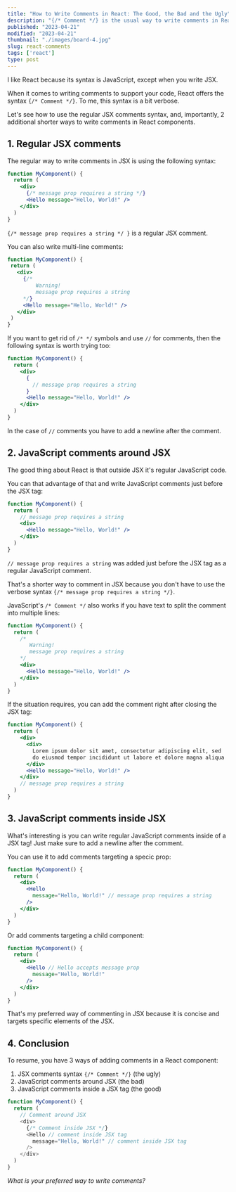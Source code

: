 ```yaml
---
title: "How to Write Comments in React: The Good, the Bad and the Ugly"
description: "{/* Comment */} is the usual way to write comments in React. But there are 2 better ways to comment you just have to know."
published: "2023-04-21"
modified: "2023-04-21"
thumbnail: "./images/board-4.jpg"
slug: react-comments
tags: ['react']
type: post
---
```


I like React because its syntax is JavaScript, except when you write JSX.  

When it comes to writing comments to support your code, React offers the syntax `{/* Comment */}`. To me, this syntax is a bit verbose.    

Let's see how to use the regular JSX comments syntax, and, importantly, 2 additional shorter ways to write comments in React components. 

<Affiliate type="traversyReact" />

<TableOfContents maxLevel={2} />

## 1. Regular JSX comments

The regular way to write comments in JSX is using the following syntax:

```jsx
function MyComponent() {
  return (
    <div>
      {/* message prop requires a string */}
      <Hello message="Hello, World!" /> 
    </div>
  )
}
```

 `{/* message prop requires a string */ }` is a regular JSX comment. 

You can also write multi-line comments:

 ```jsx
function MyComponent() {
  return (
    <div>
      {/* 
          Warning!
          message prop requires a string 
      */}
      <Hello message="Hello, World!" /> 
    </div>
  )
}
```

If you want to get rid of `/* */` symbols and use `//` for comments, then the following syntax is worth trying too:

```jsx
function MyComponent() {
  return (
    <div>
      {
        // message prop requires a string
      }
      <Hello message="Hello, World!" /> 
    </div>
  )
}
```

In the case of `//` comments you have to add a newline after the comment.  

## 2. JavaScript comments around JSX

The good thing about React is that outside JSX it's regular JavaScript code.  

You can that advantage of that and write JavaScript comments just before the JSX tag:

```jsx
function MyComponent() {
  return (
    // message prop requires a string
    <div>
      <Hello message="Hello, World!" /> 
    </div>
  )
}
```

`// message prop requires a string` was added just before the JSX tag as a regular JavaScript comment.  

That's a shorter way to comment in JSX because you don't have to use the verbose syntax `{/* message prop requires a string */}`.  

JavaScript's `/* Comment */` also works if you have text to split the comment into multiple lines:

```jsx
function MyComponent() {
  return (
    /*
       Warning! 
       message prop requires a string
    */ 
    <div>
      <Hello message="Hello, World!" /> 
    </div>
  )
}
```

If the situation requires, you can add the comment right after closing the JSX tag:

```jsx
function MyComponent() {
  return (
    <div>
      <div>
        Lorem ipsum dolor sit amet, consectetur adipiscing elit, sed 
        do eiusmod tempor incididunt ut labore et dolore magna aliqua
      </div>
      <Hello message="Hello, World!" /> 
    </div>
    // message prop requires a string
  )
}
```

## 3. JavaScript comments inside JSX

What's interesting is you can write regular JavaScript comments inside of a JSX tag! Just make sure to add a newline after the comment.  

You can use it to add comments targeting a specic prop:

```jsx
function MyComponent() {
  return (
    <div>
      <Hello
        message="Hello, World!" // message prop requires a string
      /> 
    </div>
  )
}
```

Or add comments targeting a child component:

```jsx
function MyComponent() {
  return (
    <div>
      <Hello // Hello accepts message prop
        message="Hello, World!"
      /> 
    </div>
  )
}
```

That's my preferred way of commenting in JSX because it is concise and targets specific elements of the JSX.  

## 4. Conclusion

To resume, you have 3 ways of adding comments in a React component: 

1. JSX comments syntax `{/* Comment */}` (the ugly)
2. JavaScript comments around JSX (the bad)
3. JavaScript comments inside a JSX tag (the good)

```javascript
function MyComponent() {
  return (
    // Comment around JSX
    <div>
      {/* Comment inside JSX */}
      <Hello // comment inside JSX tag
        message="Hello, World!" // comment inside JSX tag
      /> 
    </div>
  )
}
```

*What is your preferred way to write comments?*

